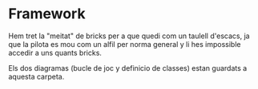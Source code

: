 # Framework

Hem tret la "meitat" de bricks per a que quedi com un taulell d'escacs,
ja que la pilota es mou com un alfil per norma general y li hes impossible
accedir a uns quants bricks.

Els dos diagramas (bucle de joc y definicio de classes) estan guardats a aquesta carpeta.